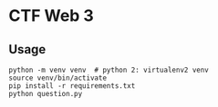CTF Web 3
=========

Usage
-----

    python -m venv venv  # python 2: virtualenv2 venv
    source venv/bin/activate
    pip install -r requirements.txt
    python question.py
